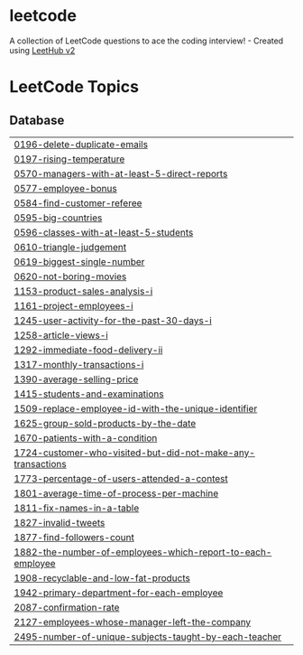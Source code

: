 # leetcode
A collection of LeetCode questions to ace the coding interview! - Created using [LeetHub v2](https://github.com/arunbhardwaj/LeetHub-2.0)

<!---LeetCode Topics Start-->
# LeetCode Topics
## Database
|  |
| ------- |
| [0196-delete-duplicate-emails](https://github.com/Rakchanaa/leetcode/tree/master/0196-delete-duplicate-emails) |
| [0197-rising-temperature](https://github.com/Rakchanaa/leetcode/tree/master/0197-rising-temperature) |
| [0570-managers-with-at-least-5-direct-reports](https://github.com/Rakchanaa/leetcode/tree/master/0570-managers-with-at-least-5-direct-reports) |
| [0577-employee-bonus](https://github.com/Rakchanaa/leetcode/tree/master/0577-employee-bonus) |
| [0584-find-customer-referee](https://github.com/Rakchanaa/leetcode/tree/master/0584-find-customer-referee) |
| [0595-big-countries](https://github.com/Rakchanaa/leetcode/tree/master/0595-big-countries) |
| [0596-classes-with-at-least-5-students](https://github.com/Rakchanaa/leetcode/tree/master/0596-classes-with-at-least-5-students) |
| [0610-triangle-judgement](https://github.com/Rakchanaa/leetcode/tree/master/0610-triangle-judgement) |
| [0619-biggest-single-number](https://github.com/Rakchanaa/leetcode/tree/master/0619-biggest-single-number) |
| [0620-not-boring-movies](https://github.com/Rakchanaa/leetcode/tree/master/0620-not-boring-movies) |
| [1153-product-sales-analysis-i](https://github.com/Rakchanaa/leetcode/tree/master/1153-product-sales-analysis-i) |
| [1161-project-employees-i](https://github.com/Rakchanaa/leetcode/tree/master/1161-project-employees-i) |
| [1245-user-activity-for-the-past-30-days-i](https://github.com/Rakchanaa/leetcode/tree/master/1245-user-activity-for-the-past-30-days-i) |
| [1258-article-views-i](https://github.com/Rakchanaa/leetcode/tree/master/1258-article-views-i) |
| [1292-immediate-food-delivery-ii](https://github.com/Rakchanaa/leetcode/tree/master/1292-immediate-food-delivery-ii) |
| [1317-monthly-transactions-i](https://github.com/Rakchanaa/leetcode/tree/master/1317-monthly-transactions-i) |
| [1390-average-selling-price](https://github.com/Rakchanaa/leetcode/tree/master/1390-average-selling-price) |
| [1415-students-and-examinations](https://github.com/Rakchanaa/leetcode/tree/master/1415-students-and-examinations) |
| [1509-replace-employee-id-with-the-unique-identifier](https://github.com/Rakchanaa/leetcode/tree/master/1509-replace-employee-id-with-the-unique-identifier) |
| [1625-group-sold-products-by-the-date](https://github.com/Rakchanaa/leetcode/tree/master/1625-group-sold-products-by-the-date) |
| [1670-patients-with-a-condition](https://github.com/Rakchanaa/leetcode/tree/master/1670-patients-with-a-condition) |
| [1724-customer-who-visited-but-did-not-make-any-transactions](https://github.com/Rakchanaa/leetcode/tree/master/1724-customer-who-visited-but-did-not-make-any-transactions) |
| [1773-percentage-of-users-attended-a-contest](https://github.com/Rakchanaa/leetcode/tree/master/1773-percentage-of-users-attended-a-contest) |
| [1801-average-time-of-process-per-machine](https://github.com/Rakchanaa/leetcode/tree/master/1801-average-time-of-process-per-machine) |
| [1811-fix-names-in-a-table](https://github.com/Rakchanaa/leetcode/tree/master/1811-fix-names-in-a-table) |
| [1827-invalid-tweets](https://github.com/Rakchanaa/leetcode/tree/master/1827-invalid-tweets) |
| [1877-find-followers-count](https://github.com/Rakchanaa/leetcode/tree/master/1877-find-followers-count) |
| [1882-the-number-of-employees-which-report-to-each-employee](https://github.com/Rakchanaa/leetcode/tree/master/1882-the-number-of-employees-which-report-to-each-employee) |
| [1908-recyclable-and-low-fat-products](https://github.com/Rakchanaa/leetcode/tree/master/1908-recyclable-and-low-fat-products) |
| [1942-primary-department-for-each-employee](https://github.com/Rakchanaa/leetcode/tree/master/1942-primary-department-for-each-employee) |
| [2087-confirmation-rate](https://github.com/Rakchanaa/leetcode/tree/master/2087-confirmation-rate) |
| [2127-employees-whose-manager-left-the-company](https://github.com/Rakchanaa/leetcode/tree/master/2127-employees-whose-manager-left-the-company) |
| [2495-number-of-unique-subjects-taught-by-each-teacher](https://github.com/Rakchanaa/leetcode/tree/master/2495-number-of-unique-subjects-taught-by-each-teacher) |
<!---LeetCode Topics End-->